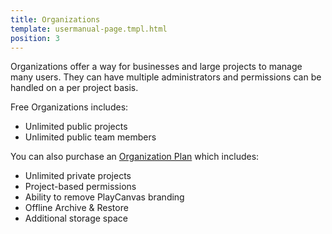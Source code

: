 ```yaml
---
title: Organizations
template: usermanual-page.tmpl.html
position: 3
---
```


Organizations offer a way for businesses and large projects to manage many users. They can have multiple administrators and permissions can be handled on a per project basis.

Free Organizations includes:

- Unlimited public projects
- Unlimited public team members

You can also purchase an [Organization Plan][1] which includes:

- Unlimited private projects
- Project-based permissions
- Ability to remove PlayCanvas branding
- Offline Archive & Restore
- Additional storage space

[1]: https://playcanvas.com/plans

